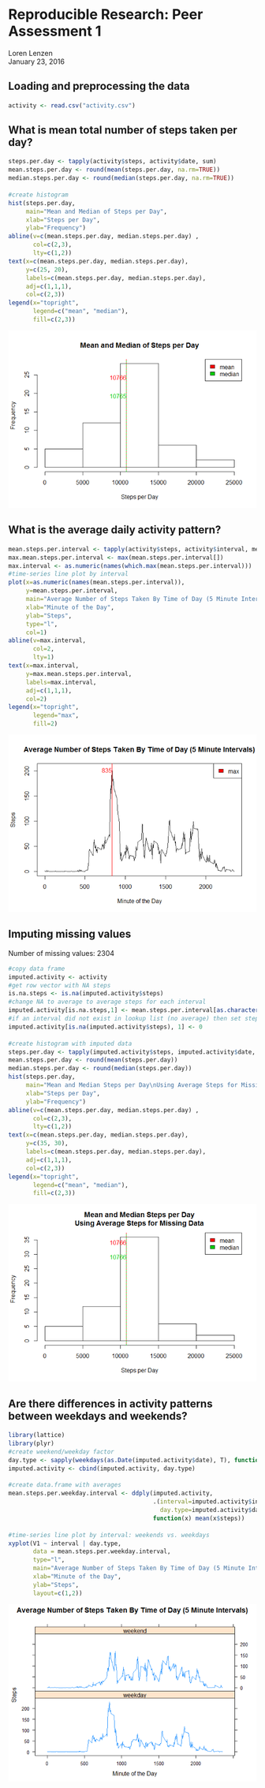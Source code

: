 # Reproducible Research: Peer Assessment 1
Loren Lenzen  
January 23, 2016  

## Loading and preprocessing the data

```r
activity <- read.csv("activity.csv")
```

## What is mean total number of steps taken per day?

```r
steps.per.day <- tapply(activity$steps, activity$date, sum)
mean.steps.per.day <- round(mean(steps.per.day, na.rm=TRUE))
median.steps.per.day <- round(median(steps.per.day, na.rm=TRUE))

#create histogram
hist(steps.per.day, 
     main="Mean and Median of Steps per Day", 
     xlab="Steps per Day", 
     ylab="Frequency")
abline(v=c(mean.steps.per.day, median.steps.per.day) , 
       col=c(2,3), 
       lty=c(1,2))
text(x=c(mean.steps.per.day, median.steps.per.day), 
     y=c(25, 20), 
     labels=c(mean.steps.per.day, median.steps.per.day), 
     adj=c(1,1,1), 
     col=c(2,3))
legend(x="topright", 
       legend=c("mean", "median"), 
       fill=c(2,3))
```

![](PA1_template_files/figure-html/unnamed-chunk-2-1.png)

## What is the average daily activity pattern?

```r
mean.steps.per.interval <- tapply(activity$steps, activity$interval, mean, na.rm=TRUE)
max.mean.steps.per.interval <- max(mean.steps.per.interval[])
max.interval <- as.numeric(names(which.max(mean.steps.per.interval)))
#time-series line plot by interval
plot(x=as.numeric(names(mean.steps.per.interval)), 
     y=mean.steps.per.interval, 
     main="Average Number of Steps Taken By Time of Day (5 Minute Intervals)",
     xlab="Minute of the Day", 
     ylab="Steps", 
     type="l", 
     col=1)
abline(v=max.interval,
       col=2,
       lty=1)
text(x=max.interval, 
     y=max.mean.steps.per.interval, 
     labels=max.interval, 
     adj=c(1,1,1), 
     col=2)
legend(x="topright",
       legend="max",
       fill=2)
```

![](PA1_template_files/figure-html/unnamed-chunk-3-1.png)

## Imputing missing values

Number of missing values: 2304

```r
#copy data frame
imputed.activity <- activity
#get row vector with NA steps
is.na.steps <- is.na(imputed.activity$steps)
#change NA to average to average steps for each interval
imputed.activity[is.na.steps,1] <- mean.steps.per.interval[as.character(imputed.activity[is.na.steps,3])]
#if an interval did not exist in lookup list (no average) then set steps to 0
imputed.activity[is.na(imputed.activity$steps), 1] <- 0

#create histogram with imputed data
steps.per.day <- tapply(imputed.activity$steps, imputed.activity$date, sum)
mean.steps.per.day <- round(mean(steps.per.day))
median.steps.per.day <- round(median(steps.per.day))
hist(steps.per.day, 
     main="Mean and Median Steps per Day\nUsing Average Steps for Missing Data", 
     xlab="Steps per Day", 
     ylab="Frequency")
abline(v=c(mean.steps.per.day, median.steps.per.day) , 
       col=c(2,3), 
       lty=c(1,2))
text(x=c(mean.steps.per.day, median.steps.per.day), 
     y=c(35, 30),
     labels=c(mean.steps.per.day, median.steps.per.day), 
     adj=c(1,1,1), 
     col=c(2,3))
legend(x="topright", 
       legend=c("mean", "median"), 
       fill=c(2,3))
```

![](PA1_template_files/figure-html/unnamed-chunk-4-1.png)

## Are there differences in activity patterns between weekdays and weekends?

```r
library(lattice)
library(plyr)
#create weekend/weekday factor
day.type <- sapply(weekdays(as.Date(imputed.activity$date), T), function(x) switch(x, Sun="weekend",  Sat="weekend", "weekday"))
imputed.activity <- cbind(imputed.activity, day.type)

#create data.frame with averages
mean.steps.per.weekday.interval <- ddply(imputed.activity, 
                                         .(interval=imputed.activity$interval, 
                                           day.type=imputed.activity$day.type), 
                                         function(x) mean(x$steps))

#time-series line plot by interval: weekends vs. weekdays
xyplot(V1 ~ interval | day.type, 
       data = mean.steps.per.weekday.interval, 
       type="l",
       main="Average Number of Steps Taken By Time of Day (5 Minute Intervals)",
       xlab="Minute of the Day", 
       ylab="Steps",
       layout=c(1,2))
```

![](PA1_template_files/figure-html/unnamed-chunk-5-1.png)
